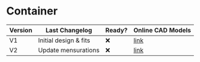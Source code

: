 # Container

| Version | Last Changelog | Ready? | Online CAD Models |
| ------- | -------------- | ------ | ----------------- |
| V1 | Initial design & fits | ❌ | [link](https://a360.co/2JyIU9P)
| V2 | Update mensurations | ❌ | [link](https://a360.co/3dVmJbR)
